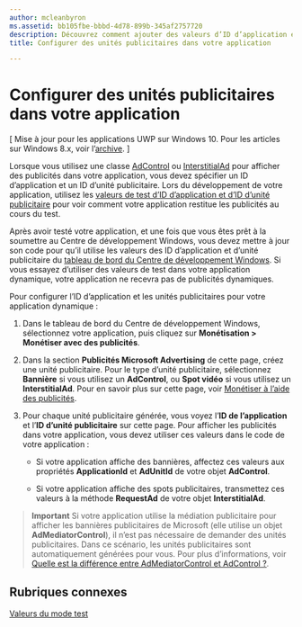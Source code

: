 ```yaml
---
author: mcleanbyron
ms.assetid: bb105fbe-bbbd-4d78-899b-345af2757720
description: Découvrez comment ajouter des valeurs d’ID d’application et d’ID d’unité publicitaire du tableau de bord du Centre de développement Windows à votre application avant de la soumettre au Windows Store.
title: Configurer des unités publicitaires dans votre application

---
```


# Configurer des unités publicitaires dans votre application


\[ Mise à jour pour les applications UWP sur Windows 10. Pour les articles sur Windows 8.x, voir l’[archive](http://go.microsoft.com/fwlink/p/?linkid=619132). \]

Lorsque vous utilisez une classe [AdControl](https://msdn.microsoft.com/library/windows/apps/microsoft.advertising.winrt.ui.adcontrol.aspx) ou [InterstitialAd](https://msdn.microsoft.com/library/windows/apps/microsoft.advertising.winrt.ui.interstitialad.aspx) pour afficher des publicités dans votre application, vous devez spécifier un ID d’application et un ID d’unité publicitaire. Lors du développement de votre application, utilisez les [valeurs de test d’ID d’application et d’ID d’unité publicitaire](test-mode-values.md) pour voir comment votre application restitue les publicités au cours du test.

Après avoir testé votre application, et une fois que vous êtes prêt à la soumettre au Centre de développement Windows, vous devez mettre à jour son code pour qu’il utilise les valeurs des ID d’application et d’unité publicitaire du [tableau de bord du Centre de développement Windows](https://msdn.microsoft.com/library/windows/apps/mt170658.aspx). Si vous essayez d’utiliser des valeurs de test dans votre application dynamique, votre application ne recevra pas de publicités dynamiques.

Pour configurer l’ID d’application et les unités publicitaires pour votre application dynamique :

1.  Dans le tableau de bord du Centre de développement Windows, sélectionnez votre application, puis cliquez sur **Monétisation &gt; Monétiser avec des publicités**.
2.  Dans la section **Publicités Microsoft Advertising** de cette page, créez une unité publicitaire. Pour le type d’unité publicitaire, sélectionnez **Bannière** si vous utilisez un **AdControl**, ou **Spot vidéo** si vous utilisez un **InterstitialAd**. Pour en savoir plus sur cette page, voir [Monétiser à l’aide des publicités](../publish/monetize-with-ads.md).

3.  Pour chaque unité publicitaire générée, vous voyez l’**ID de l’application** et l’**ID d’unité publicitaire** sur cette page. Pour afficher les publicités dans votre application, vous devez utiliser ces valeurs dans le code de votre application :

    * Si votre application affiche des bannières, affectez ces valeurs aux propriétés **ApplicationId** et **AdUnitId** de votre objet **AdControl**.

    * Si votre application affiche des spots publicitaires, transmettez ces valeurs à la méthode **RequestAd** de votre objet **InterstitialAd**.

> **Important** Si votre application utilise la médiation publicitaire pour afficher les bannières publicitaires de Microsoft (elle utilise un objet **AdMediatorControl**), il n’est pas nécessaire de demander des unités publicitaires. Dans ce scénario, les unités publicitaires sont automatiquement générées pour vous. Pour plus d’informations, voir [Quelle est la différence entre AdMediatorControl et AdControl ?](what-is-the-difference-admediatorcontrol-or-adcontrol.md).

 

## Rubriques connexes

[Valeurs du mode test](test-mode-values.md)


 

 


<!--HONumber=May16_HO2-->


